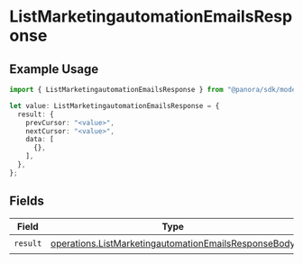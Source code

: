 # ListMarketingautomationEmailsResponse

## Example Usage

```typescript
import { ListMarketingautomationEmailsResponse } from "@panora/sdk/models/operations";

let value: ListMarketingautomationEmailsResponse = {
  result: {
    prevCursor: "<value>",
    nextCursor: "<value>",
    data: [
      {},
    ],
  },
};
```

## Fields

| Field                                                                                                                        | Type                                                                                                                         | Required                                                                                                                     | Description                                                                                                                  |
| ---------------------------------------------------------------------------------------------------------------------------- | ---------------------------------------------------------------------------------------------------------------------------- | ---------------------------------------------------------------------------------------------------------------------------- | ---------------------------------------------------------------------------------------------------------------------------- |
| `result`                                                                                                                     | [operations.ListMarketingautomationEmailsResponseBody](../../models/operations/listmarketingautomationemailsresponsebody.md) | :heavy_check_mark:                                                                                                           | N/A                                                                                                                          |
